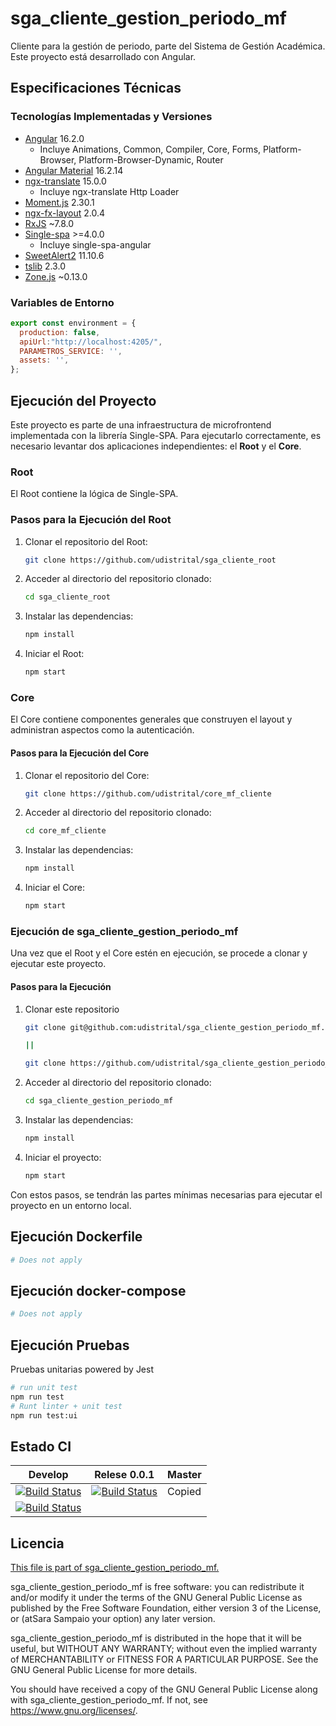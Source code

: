 # sga_cliente_gestion_periodo_mf

Cliente para la gestión de periodo, parte del Sistema de Gestión Académica. Este proyecto está desarrollado con Angular.

## Especificaciones Técnicas

### Tecnologías Implementadas y Versiones

- [Angular](https://angular.io/docs) 16.2.0
  - Incluye Animations, Common, Compiler, Core, Forms, Platform-Browser, Platform-Browser-Dynamic, Router
- [Angular Material](https://material.angular.io/) 16.2.14
- [ngx-translate](https://github.com/ngx-translate/core) 15.0.0
  - Incluye ngx-translate Http Loader
- [Moment.js](https://momentjs.com/docs/) 2.30.1
- [ngx-fx-layout](https://www.npmjs.com/package/ngx-fx-layout) 2.0.4
- [RxJS](https://rxjs.dev/guide/overview) ~7.8.0
- [Single-spa](https://single-spa.js.org/) >=4.0.0
  - Incluye single-spa-angular
- [SweetAlert2](https://sweetalert2.github.io/) 11.10.6
- [tslib](https://github.com/Microsoft/tslib) 2.3.0
- [Zone.js](https://github.com/angular/angular/tree/master/packages/zone.js) ~0.13.0






### Variables de Entorno

```javascript
export const environment = {
  production: false,
  apiUrl:"http://localhost:4205/",
  PARAMETROS_SERVICE: '',
  assets: '',
};
```
## Ejecución del Proyecto

Este proyecto es parte de una infraestructura de microfrontend implementada con la librería Single-SPA. Para ejecutarlo correctamente, es necesario levantar dos aplicaciones independientes: el **Root** y el **Core**.

### Root

El Root contiene la lógica de Single-SPA.

### Pasos para la Ejecución del Root

1. Clonar el repositorio del Root: 

    ```bash
    git clone https://github.com/udistrital/sga_cliente_root
    ```

2. Acceder al directorio del repositorio clonado:

    ```bash
    cd sga_cliente_root
    ```

3. Instalar las dependencias:

    ```bash
    npm install
    ```

4. Iniciar el Root:
    ```bash
    npm start
    ```


### Core

El Core contiene componentes generales que construyen el layout y administran aspectos como la autenticación.

#### Pasos para la Ejecución del Core

1. Clonar el repositorio del Core:

    ```bash
    git clone https://github.com/udistrital/core_mf_cliente
    ```

2. Acceder al directorio del repositorio clonado:

    ```bash
    cd core_mf_cliente
    ```

3. Instalar las dependencias:

    ```bash
    npm install
    ```

4. Iniciar el Core:

    ```bash
    npm start
    ```

### Ejecución de sga_cliente_gestion_periodo_mf

Una vez que el Root y el Core estén en ejecución, se procede a clonar y ejecutar este proyecto.

#### Pasos para la Ejecución

1. Clonar este repositorio

    ```bash
    git clone git@github.com:udistrital/sga_cliente_gestion_periodo_mf.git

    ||

    git clone https://github.com/udistrital/sga_cliente_gestion_periodo_mf
    ```

2. Acceder al directorio del repositorio clonado:

    ```bash
    cd sga_cliente_gestion_periodo_mf
    ```

3. Instalar las dependencias:

    ```bash
    npm install
    ```

4. Iniciar el proyecto:

    ```bash
    npm start
    ```


Con estos pasos, se tendrán las partes mínimas necesarias para ejecutar el proyecto en un entorno local.


## Ejecución Dockerfile
```bash
# Does not apply
```
## Ejecución docker-compose
```bash
# Does not apply
```
## Ejecución Pruebas

Pruebas unitarias powered by Jest
```bash
# run unit test
npm run test
# Runt linter + unit test
npm run test:ui
```

## Estado CI

| Develop | Relese 0.0.1 | Master |
| -- | -- | -- |
| [![Build Status](https://hubci.portaloas.udistrital.edu.co/api/badges/udistrital/sga_cliente_gestion_periodo_mf/status.svg?ref=refs/heads/develop)](https://hubci.portaloas.udistrital.edu.co/udistrital/sga_cliente_gestion_periodo_mf) | [![Build Status](https://hubci.portaloas.udistrital.edu.co/api/badges/udistrital/sga_cliente_gestion_periodo_mf/status.svg?ref=refs/heads/release/0.0.1)](https://hubci.portaloas.udistrital.edu.co/udistrital/sga_cliente_gestion_periodo_mf) | Copied
[![Build Status](https://hubci.portaloas.udistrital.edu.co/api/badges/udistrital/sga_cliente_gestion_periodo_mf/status.svg)](https://hubci.portaloas.udistrital.edu.co/udistrital/sga_cliente_gestion_periodo_mf) |

## Licencia

[This file is part of sga_cliente_gestion_periodo_mf.](LICENSE)

sga_cliente_gestion_periodo_mf is free software: you can redistribute it and/or modify it under the terms of the GNU General Public License as published by the Free Software Foundation, either version 3 of the License, or (atSara Sampaio your option) any later version.

sga_cliente_gestion_periodo_mf is distributed in the hope that it will be useful, but WITHOUT ANY WARRANTY; without even the implied warranty of MERCHANTABILITY or FITNESS FOR A PARTICULAR PURPOSE. See the GNU General Public License for more details.

You should have received a copy of the GNU General Public License along with sga_cliente_gestion_periodo_mf. If not, see https://www.gnu.org/licenses/.
